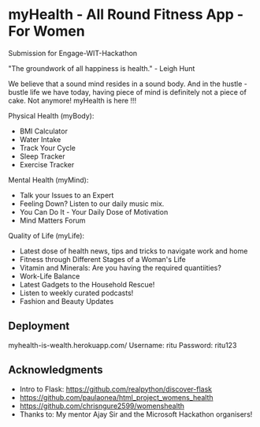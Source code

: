 # myHealth - All Round Fitness App - For Women
Submission for Engage-WIT-Hackathon

"The groundwork of all happiness is health." - Leigh Hunt


We believe that a sound mind resides in a sound body. And in the hustle - bustle life we have today, having piece of mind is definitely not a piece of cake. 
Not anymore! myHealth is here !!!

Physical Health (myBody):
* BMI Calculator
* Water Intake
* Track Your Cycle
* Sleep Tracker
* Exercise Tracker
  
Mental Health (myMind):
* Talk your Issues to an Expert
* Feeling Down? Listen to our daily music mix.
* You Can Do It - Your Daily Dose of Motivation
* Mind Matters Forum
 
Quality of Life (myLife):
* Latest dose of health news, tips and tricks to navigate work and home
* Fitness through Different Stages of a Woman's Life
* Vitamin and Minerals: Are you having the required quantiities?
* Work-Life Balance
* Latest Gadgets to the Household Rescue!
* Listen to weekly curated podcasts!
* Fashion and Beauty Updates

## Deployment
myhealth-is-wealth.herokuapp.com/
Username: ritu
Password: ritu123

## Acknowledgments
* Intro to Flask: https://github.com/realpython/discover-flask
* https://github.com/paulaonea/html_project_womens_health
* https://github.com/chrisngure2599/womenshealth
* Thanks to: My mentor Ajay Sir and the Microsoft Hackathon organisers!

